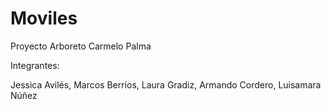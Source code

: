 # Moviles
Proyecto Arboreto Carmelo Palma

Integrantes:

Jessica Avilés,
Marcos Berríos,
Laura Gradiz,
Armando Cordero,
Luisamara Núñez
